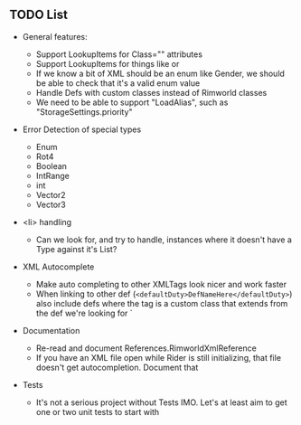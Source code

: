 ## TODO List

 * General features:
   * Support LookupItems for Class="" attributes
   * Support LookupItems for things like <thoughtWorker> or <compClass>
   * If we know a bit of XML should be an enum like Gender, we should be able to check that it's a valid enum value
   * Handle Defs with custom classes instead of Rimworld classes
   * We need to be able to support "LoadAlias", such as "StorageSettings.priority"

 * Error Detection of special types
   * Enum
   * Rot4
   * Boolean
   * IntRange
   * int
   * Vector2
   * Vector3

 * \<li> handling
   * Can we look for, and try to handle, instances where it doesn't have a Type against it's List?

 * XML Autocomplete
   * Make auto completing to other XMLTags look nicer and work faster
   * When linking to other def (`<defaultDuty>DefNameHere</defaultDuty>`) also include defs where the tag is a custom class
     that extends from the def we're looking for
`   
 * Documentation
   * Re-read and document References.RimworldXmlReference
   * If you have an XML file open while Rider is still initializing, that file doesn't get autocompletion. Document that
   
 * Tests
   * It's not a serious project without Tests IMO. Let's at least aim to get one or two unit tests to start with